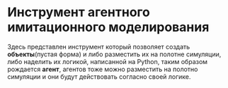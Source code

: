 <h1>Инструмент агентного имитационного моделирования</h1>
Здесь представлен инструмент который позволяет создать <b>объекты</b>(пустая форма) и либо разместить их на полотне симуляции, либо наделить их логикой, написанной на Python, таким образом рождается <b>агент</b>, агентов тоже можно разместить на полотно симуляции
и они будут действовать согласно своей логике.
